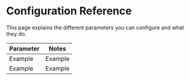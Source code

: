 # Configuration Reference

This page explains the different parameters you can configure and what they do.

| Parameter      | Notes |
| --------- | ---------- |
|Example | Example |
|Example | Example |

<!-- Maybe have different h2 sections with separate tables if there's a lot of different parameters? Like ones for localization, others for UI customization, etc. -->
